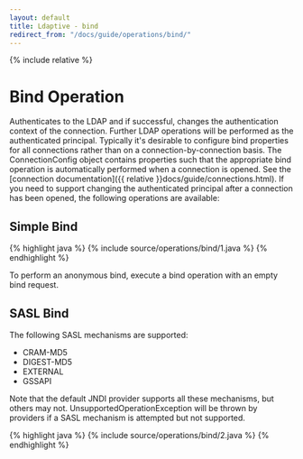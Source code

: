 ```yaml
---
layout: default
title: Ldaptive - bind
redirect_from: "/docs/guide/operations/bind/"
---
```


{% include relative %}

# Bind Operation

Authenticates to the LDAP and if successful, changes the authentication context of the connection. Further LDAP operations will be performed as the authenticated principal. Typically it's desirable to configure bind properties for all connections rather than on a connection-by-connection basis. The ConnectionConfig object contains properties such that the appropriate bind operation is automatically performed when a connection is opened. See the [connection documentation]({{ relative }}docs/guide/connections.html). If you need to support changing the authenticated principal after a connection has been opened, the following operations are available:

## Simple Bind

{% highlight java %}
{% include source/operations/bind/1.java %}
{% endhighlight %}

To perform an anonymous bind, execute a bind operation with an empty bind request.

## SASL Bind

The following SASL mechanisms are supported:
- CRAM-MD5
- DIGEST-MD5
- EXTERNAL
- GSSAPI

Note that the default JNDI provider supports all these mechanisms, but others may not. UnsupportedOperationException will be thrown by providers if a SASL mechanism is attempted but not supported.

{% highlight java %}
{% include source/operations/bind/2.java %}
{% endhighlight %}

